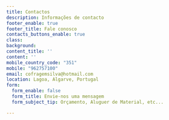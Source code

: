 ```yaml
---
title: Contactos
description: Informações de contacto
footer_enable: true
footer_title: Fale conosco
contacts_buttons_enable: true
class: 
background: 
content_title: ''
content: ''
mobile_country_code: "351"
mobile: "962757100"
email: cofragemsilva@hotmail.com
location: Lagoa, Algarve, Portugal
form:
  form_enable: false
  form_title: Envie-nos uma mensagem
  form_subject_tip: Orçamento, Aluguer de Material, etc...

---
```

